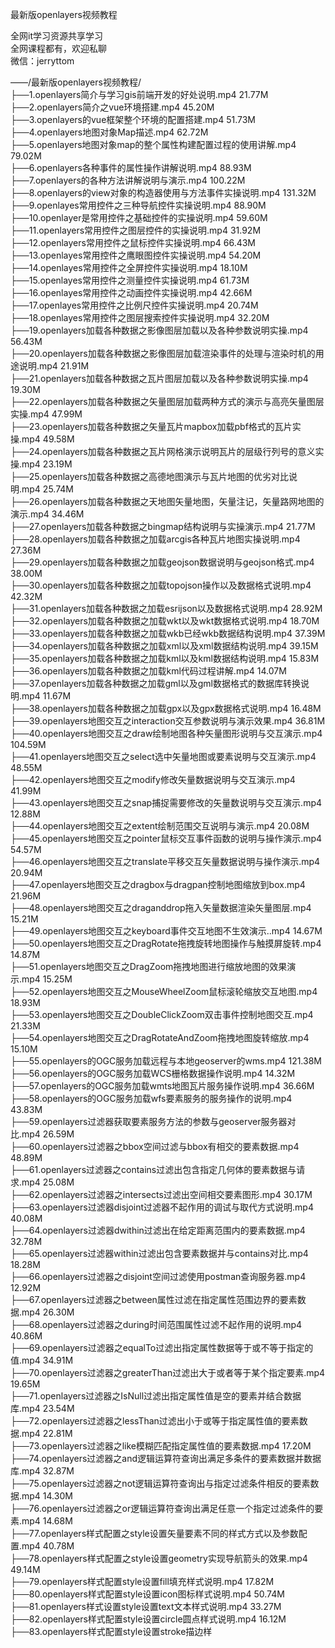 最新版openlayers视频教程

全网it学习资源共享学习<br>全网课程都有，欢迎私聊<br>微信：jerryttom<br>

——/最新版openlayers视频教程/<br> ├──1.openlayers简介与学习gis前端开发的好处说明.mp4 21.77M<br> ├──2.openlayers简介之vue环境搭建.mp4 45.20M<br> ├──3.openlayers的vue框架整个环境的配置搭建.mp4 51.73M<br> ├──4.openlayers地图对象Map描述.mp4 62.72M<br> ├──5.openlayers地图对象map的整个属性构建配置过程的使用讲解.mp4 79.02M<br> ├──6.openlayers各种事件的属性操作讲解说明.mp4 88.93M<br> ├──7.openlayers的各种方法讲解说明与演示.mp4 100.22M<br> ├──8.openlayers的view对象的构造器使用与方法事件实操说明.mp4 131.32M<br> ├──9.openlayes常用控件之三种导航控件实操说明.mp4 88.90M<br> ├──10.openlayer是常用控件之基础控件的实操说明.mp4 59.60M<br> ├──11.openlayers常用控件之图层控件的实操说明.mp4 31.92M<br> ├──12.openlayers常用控件之鼠标控件实操说明.mp4 66.43M<br> ├──13.openlayes常用控件之鹰眼图控件实操说明.mp4 54.20M<br> ├──14.openlayes常用控件之全屏控件实操说明.mp4 18.10M<br> ├──15.openlayes常用控件之测量控件实操说明.mp4 61.73M<br> ├──16.openlayes常用控件之动画控件实操说明.mp4 42.66M<br> ├──17.openlayes常用控件之比例尺控件实操说明.mp4 20.74M<br> ├──18.openlayes常用控件之图层搜索控件实操说明.mp4 32.20M<br> ├──19.openlayers加载各种数据之影像图层加载以及各种参数说明实操.mp4 56.43M<br> ├──20.openlayers加载各种数据之影像图层加载渲染事件的处理与渲染时机的用途说明.mp4 21.91M<br> ├──21.openlayers加载各种数据之瓦片图层加载以及各种参数说明实操.mp4 19.30M<br> ├──22.openlayers加载各种数据之矢量图层加载两种方式的演示与高亮矢量图层实操.mp4 47.99M<br> ├──23.openlayers加载各种数据之矢量瓦片mapbox加载pbf格式的瓦片实操.mp4 49.58M<br> ├──24.openlayers加载各种数据之瓦片网格演示说明瓦片的层级行列号的意义实操.mp4 23.19M<br> ├──25.openlayers加载各种数据之高德地图演示与瓦片地图的优劣对比说明.mp4 25.74M<br> ├──26.openlayers加载各种数据之天地图矢量地图，矢量注记，矢量路网地图的演示.mp4 34.46M<br> ├──27.openlayers加载各种数据之bingmap结构说明与实操演示.mp4 21.77M<br> ├──28.openlayers加载各种数据之加载arcgis各种瓦片地图实操说明.mp4 27.36M<br> ├──29.openlayers加载各种数据之加载geojson数据说明与geojson格式.mp4 38.00M<br> ├──30.openlayers加载各种数据之加载topojson操作以及数据格式说明.mp4 42.32M<br> ├──31.openlayers加载各种数据之加载esrijson以及数据格式说明.mp4 28.92M<br> ├──32.openlayers加载各种数据之加载wkt以及wkt数据格式说明.mp4 18.70M<br> ├──33.openlayers加载各种数据之加载wkb已经wkb数据结构说明.mp4 37.39M<br> ├──34.openlayers加载各种数据之加载xml以及xml数据结构说明.mp4 39.15M<br> ├──35.openlayers加载各种数据之加载kml以及kml数据结构说明.mp4 15.83M<br> ├──36.openlayers加载各种数据之加载kml代码过程讲解.mp4 14.07M<br> ├──37.openlayers加载各种数据之加载gml以及gml数据格式的数据库转换说明.mp4 11.67M<br> ├──38.openlayers加载各种数据之加载gpx以及gpx数据格式说明.mp4 16.48M<br> ├──39.openlayers地图交互之interaction交互参数说明与演示效果.mp4 36.81M<br> ├──40.openlayers地图交互之draw绘制地图各种矢量图形说明与交互演示.mp4 104.59M<br> ├──41.openlayers地图交互之select选中矢量地图或要素说明与交互演示.mp4 48.55M<br> ├──42.openlayers地图交互之modify修改矢量数据说明与交互演示.mp4 41.99M<br> ├──43.openlayers地图交互之snap捕捉需要修改的矢量数说明与交互演示.mp4 12.88M<br> ├──44.openlayers地图交互之extent绘制范围交互说明与演示.mp4 20.08M<br> ├──45.openlayers地图交互之pointer鼠标交互事件函数的说明与操作演示.mp4 54.57M<br> ├──46.openlayers地图交互之translate平移交互矢量数据说明与操作演示.mp4 20.94M<br> ├──47.openlayers地图交互之dragbox与dragpan控制地图缩放到box.mp4 21.96M<br> ├──48.openlayers地图交互之draganddrop拖入矢量数据渲染矢量图层.mp4 15.21M<br> ├──49.openlayers地图交互之keyboard事件交互地图不生效演示..mp4 14.67M<br> ├──50.openlayers地图交互之DragRotate拖拽旋转地图操作与触摸屏旋转.mp4 14.87M<br> ├──51.openlayers地图交互之DragZoom拖拽地图进行缩放地图的效果演示.mp4 15.25M<br> ├──52.openlayers地图交互之MouseWheelZoom鼠标滚轮缩放交互地图.mp4 18.93M<br> ├──53.openlayers地图交互之DoubleClickZoom双击事件控制地图交互.mp4 21.33M<br> ├──54.openlayers地图交互之DragRotateAndZoom拖拽地图旋转缩放.mp4 15.10M<br> ├──55.openlayers的OGC服务加载远程与本地geoserver的wms.mp4 121.38M<br> ├──56.openlayers的OGC服务加载WCS栅格数据操作说明.mp4 14.32M<br> ├──57.openlayers的OGC服务加载wmts地图瓦片服务操作说明.mp4 36.66M<br> ├──58.openlayers的OGC服务加载wfs要素服务的服务操作的说明.mp4 43.83M<br> ├──59.openlayers过滤器获取要素服务方法的参数与geoserver服务器对比.mp4 26.59M<br> ├──60.openlayers过滤器之bbox空间过滤与bbox有相交的要素数据.mp4 48.89M<br> ├──61.openlayers过滤器之contains过滤出包含指定几何体的要素数据与请求.mp4 25.08M<br> ├──62.openlayers过滤器之intersects过滤出空间相交要素图形.mp4 30.17M<br> ├──63.openlayers过滤器disjoint过滤器不起作用的调试与取代方式说明.mp4 40.08M<br> ├──64.openlayers过滤器dwithin过滤出在给定距离范围内的要素数据.mp4 32.78M<br> ├──65.openlayers过滤器within过滤出包含要素数据并与contains对比.mp4 18.28M<br> ├──66.openlayers过滤器之disjoint空间过滤使用postman查询服务器.mp4 12.92M<br> ├──67.openlayers过滤器之between属性过滤在指定属性范围边界的要素数据.mp4 26.30M<br> ├──68.openlayers过滤器之during时间范围属性过滤不起作用的说明.mp4 40.86M<br> ├──69.openlayers过滤器之equalTo过滤出指定属性数据等于或不等于指定的值.mp4 34.91M<br> ├──70.openlayers过滤器之greaterThan过滤出大于或者等于某个指定要素.mp4 19.65M<br> ├──71.openlayers过滤器之IsNull过滤出指定属性值是空的要素并结合数据库.mp4 23.54M<br> ├──72.openlayers过滤器之lessThan过滤出小于或等于指定属性值的要素数据.mp4 22.81M<br> ├──73.openlayers过滤器之like模糊匹配指定属性值的要素数据.mp4 17.20M<br> ├──74.openlayers过滤器之and逻辑运算符查询出满足多条件的要素数据并数据库.mp4 32.87M<br> ├──75.openlayers过滤器之not逻辑运算符查询出与指定过滤条件相反的要素数据.mp4 14.30M<br> ├──76.openlayers过滤器之or逻辑运算符查询出满足任意一个指定过滤条件的要素.mp4 14.68M<br> ├──77.openlayers样式配置之style设置矢量要素不同的样式方式以及参数配置.mp4 40.78M<br> ├──78.openlayers样式配置之style设置geometry实现导航箭头的效果.mp4 49.14M<br> ├──79.openlayers样式配置style设置fill填充样式说明.mp4 17.82M<br> ├──80.openlayers样式配置style设置icon图标样式说明.mp4 50.74M<br> ├──81.openlayers样式设置style设置text文本样式说明.mp4 33.27M<br> ├──82.openlayers样式配置style设置circle圆点样式说明.mp4 16.12M<br> ├──83.openlayers样式配置style设置stroke描边样